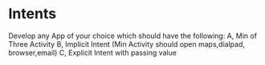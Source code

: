 # Intents
Develop any App of your choice which should have the following: A, Min of Three Activity B, Implicit Intent (Min Activity should open maps,dialpad, browser,email) C, Explicit Intent with passing value
